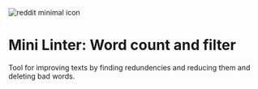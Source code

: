![reddit minimal icon](https://github.com/mirja-t/Mini-Linter/blob/main/public/minilinter-logo.png?raw=true)

# Mini Linter: Word count and filter

Tool for improving texts by finding redundencies and reducing them and deleting bad words.